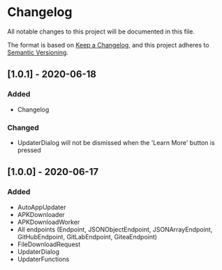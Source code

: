 # Changelog
All notable changes to this project will be documented in this file.

The format is based on [Keep a Changelog](https://keepachangelog.com/en/1.0.0/),
and this project adheres to [Semantic Versioning](https://semver.org/spec/v2.0.0.html).

## [1.0.1] - 2020-06-18

### Added
- Changelog

### Changed
- UpdaterDialog will not be dismissed when the 'Learn More' button is pressed

## [1.0.0] - 2020-06-17

### Added
- AutoAppUpdater
- APKDownloader
- APKDownloadWorker
- All endpoints (Endpoint, JSONObjectEndpoint, JSONArrayEndpoint, GitHubEndpoint, GitLabEndpoint, GiteaEndpoint)
- FileDownloadRequest
- UpdaterDialog
- UpdaterFunctions